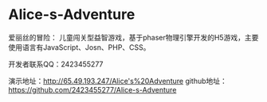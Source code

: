 # Alice-s-Adventure
爱丽丝的冒险：
  儿童闯关型益智游戏，基于phaser物理引擎开发的H5游戏，主要使用语言有JavaScript、Josn、PHP、CSS。

开发者联系QQ：2423455277

演示地址：http://65.49.193.247/Alice's%20Adventure
github地址：https://github.com/2423455277/Alice-s-Adventure

